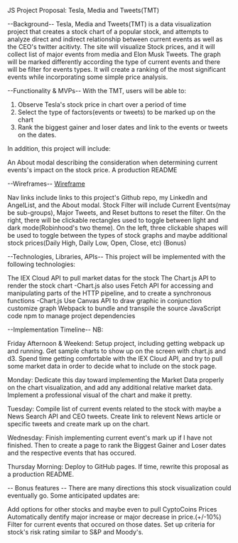 JS Project Proposal: Tesla, Media and Tweets(TMT)

--Background--
Tesla, Media and Tweets(TMT) is a data visualization project that creates a stock chart of a popular stock, and attempts to analyze direct and indirect relationship between current events as well as the CEO's twitter acitivty. The site will visualize Stock prices, and it will collect list of major events from media and Elon Musk Tweets. The graph will be marked differently according the type of current events and there will be filter for events types. It will create a ranking of the most significant events while incorporating some simple price analysis.


--Functionality & MVPs--
With the TMT, users will be able to:

1. Observe Tesla's stock price in chart over a period of time
2. Select the type of factors(events or tweets) to be marked up on the chart
3. Rank the biggest gainer and loser dates and link to the events or tweets on the dates.

In addition, this project will include:

An About modal describing the consideration when determining current events's impact on the stock price.
A production README

--Wireframes--
[Wireframe](JS_Project/src/images/WireFrame.jpeg)


Nav links include links to this project's Github repo, my LinkedIn and AngelList, and the About modal.
Stock Filter will include Current Events(may be sub-groups), Major Tweets, and Reset buttons to reset the filter.
On the right, there will be clickable rectangles used to toggle between light and dark mode(Robinhood's two theme).
On the left, three clickable shapes will be used to toggle between the types of stock graphs and maybe additional stock prices(Daily High, Daily Low, Open, Close, etc) (Bonus)


--Technologies, Libraries, APIs--
This project will be implemented with the following technologies:

The IEX Cloud API to pull market datas for the stock
The Chart.js API to render the stock chart
    -Chart.js also uses Fetch API for accessing and manipulating parts of the HTTP pipeline, and to create a synchronous functions
    -Chart.js Use Canvas API to draw graphic in conjunction customize graph
Webpack to bundle and transpile the source JavaScript code
npm to manage project dependencies

--Implementation Timeline--
NB:

Friday Afternoon & Weekend: Setup project, including getting webpack up and running. Get sample charts to show up on the screen with chart.js and d3. Spend time getting comfortable with the IEX Cloud API, and try to pull some market data in order to decide what to include on the stock page.

Monday: Dedicate this day toward implementing the Market Data properly on the chart visualization, and add any additional relative market data. Implement a professional visual of the chart and make it pretty.

Tuesday: Compile list of current events related to the stock with maybe a News Search API and CEO tweets. Create link to relevent News article or specific tweets and create mark up on the chart.

Wednesday: Finish implementing current event's mark up if I have not finished. Then to create a page to rank the Biggest Gainer and Loser dates and the respective events that has occured.

Thursday Morning: Deploy to GitHub pages. If time, rewrite this proposal as a production README.

-- Bonus features --
There are many directions this stock visualization could eventually go. Some anticipated updates are:

Add options for other stocks and maybe even to pull CyptoCoins Prices
Automatically dentify major increase or major decrease in price.(+/-10%)
Filter for current events that occured on those dates.
Set up criteria for stock's risk rating similar to S&P and Moody's. 